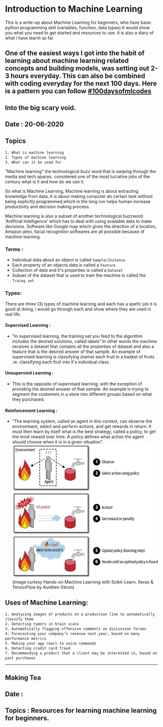 # Introduction to Machine Learning
This is a write-up about Machine Learning for beginners, who have basic python programming skill (variables, function, data types).It would show you what you need to get started and resources to use. It is also a diary of what i have learnt so far. 

One of the easiest ways I got into the habit of learning about machine learning related concepts and building models, was setting out 2-3 hours everyday. This can also be combined with coding everyday for the next 100 days. Here is a pattern you can follow [#100daysofmlcodes](LOG.md)
---
## Into the big scary void. 
## Date : 20-06-2020
## Topics
    1. What is machine learning 
    2. Types of machine learning
    3. What can it be used for 
    
"Machine learning" the technological buzz word that is swiping through the media and tech spaces. considered one of the most lucrative jobs of the century what is it and how do we use it.

So what is Machine Learning, Machine learning is about extracting knowledge from data, it is about making computer do certain task without being explicitly programmed,which in the long run helps human increase productivity and decision making process.

Machine learning is also a subset of another technological buzzword 'Artificial Intelligence' which has to deal with using available data to make decisions. Software like Google map which gives the direction of a location, Amazon alexi, facial recognition softwares are all possible because of machine learning.

### Terms :
* Individual data about an object is called `Sample/Instance`
* Each property of an objects data is called a `Feature`
* Collection of data and it's properties is called a `Dataset`
* Subset of the dataset that is used to train the machine is called the `Traing set`

### Types:
There are three (3) types of machine learning and each has a spefic job it is good at doing, i would go through each and show where they are used in real life.

#### Supervised Learning : 
* "In supervised learning, the training set you feed to the algorithm includes the desired solutions, called labels".In other words the machine receives a dataset that contains all the properties of dataset and also a feature that is the desired answer of that sample.
An example of supervised learning is classifying (name) each fruit in a basket of fruits .ie. classifying each fruit into it's individual class.

#### Unsupervied Learning :
* This is the opposite of supervised learning, with the exception of providing the desired answer of that sample. An example is trying to segment the customers in a store into different groups based on what they purchased.

#### Reinforcement Learning : 
* "The learning system, called an agent in this context, can observe the environment, select and perform actions, and get rewards in return. It must then learn by itself what is the best strategy, called a policy, to get the most reward over time. A policy defines what action the agent should choose when it is in a given situation".
![image.png](reinforced.jpeg)
(image curtesy Hands-on Machine Learning with Scikit-Learn, Keras & TensorFlow by Aurélien Géron)

## Uses of Machine Learning:
    1. Analyzing images of products on a production line to automatically classify them
    2. Detecting tumors in brain scans
    3. Automatically flagging offensive comments on discussion forums
    4. Forecasting your company’s revenue next year, based on many performance metrics
    5. Making your app react to voice commands
    6. Detecting credit card fraud
    7. Recommending a product that a client may be interested in, based on past purchases

---    
## Making Tea
## Date :
## Topics : Resources for learning machine learning for beginners.
